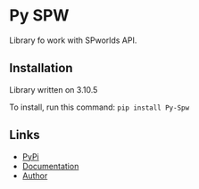 # Py SPW
Library fo work with SPworlds API.

## Installation
Library written on 3.10.5

To install, run this command:
`pip install Py-Spw`

## Links
- [PyPi](https://pypi.org/project/Py-SPW)
- [Documentation](https://github.com/teleport2/Py-SPW/wiki)
- [Author](https://github.com/teleport2)